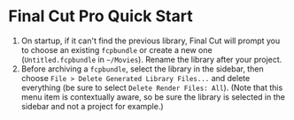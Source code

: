 # Final Cut Pro Quick Start

1. On startup, if it can't find the previous library, Final Cut will prompt you to choose an existing `fcpbundle` or create a new one (`Untitled.fcpbundle` in `~/Movies`). Rename the library after your project.
2. Before archiving a `fcpbundle`, select the library in the sidebar, then choose `File > Delete Generated Library Files...` and delete everything (be sure to select `Delete Render Files: All`). (Note that this menu item is contextually aware, so be sure the library is selected in the sidebar and not a project for example.)